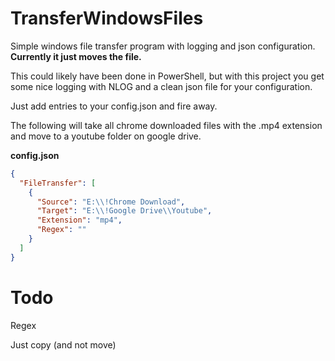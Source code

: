 # TransferWindowsFiles
Simple windows file transfer program with logging and json configuration. **Currently it just moves the file.**

This could likely have been done in PowerShell, but with this project you get some nice logging with NLOG and a clean json file for your configuration.

Just add entries to your config.json and fire away.

The following will take all chrome downloaded files with the .mp4 extension and move to a youtube folder on google drive.

**config.json**
```json
{
  "FileTransfer": [
    {
      "Source": "E:\\!Chrome Download",
      "Target": "E:\\!Google Drive\\Youtube",
      "Extension": "mp4",
      "Regex": ""
    }
  ]
}
```

# Todo

Regex

Just copy (and not move)